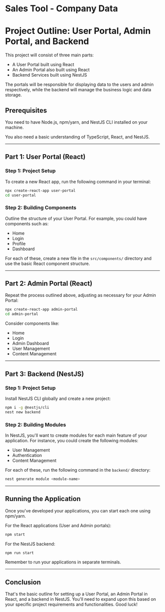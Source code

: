 # Sales Tool - Company Data

# Project Outline: User Portal, Admin Portal, and Backend

This project will consist of three main parts:

- A User Portal built using React
- An Admin Portal also built using React
- Backend Services built using NestJS

The portals will be responsible for displaying data to the users and admin respectively, while the backend will manage the business logic and data storage.

## Prerequisites

You need to have Node.js, npm/yarn, and NestJS CLI installed on your machine.

You also need a basic understanding of TypeScript, React, and NestJS.

---

## Part 1: User Portal (React)

### Step 1: Project Setup

To create a new React app, run the following command in your terminal:

```sh
npx create-react-app user-portal
cd user-portal
```

### Step 2: Building Components

Outline the structure of your User Portal. For example, you could have components such as:

- Home
- Login
- Profile
- Dashboard

For each of these, create a new file in the `src/components/` directory and use the basic React component structure.

---

## Part 2: Admin Portal (React)

Repeat the process outlined above, adjusting as necessary for your Admin Portal:

```sh
npx create-react-app admin-portal
cd admin-portal
```

Consider components like:

- Home
- Login
- Admin Dashboard
- User Management
- Content Management

---

## Part 3: Backend (NestJS)

### Step 1: Project Setup

Install NestJS CLI globally and create a new project:

```sh
npm i -g @nestjs/cli
nest new backend
```

### Step 2: Building Modules

In NestJS, you'll want to create modules for each main feature of your application. For instance, you could create the following modules:

- User Management
- Authentication
- Content Management

For each of these, run the following command in the `backend/` directory:

```sh
nest generate module <module-name>
```

---

## Running the Application

Once you've developed your applications, you can start each one using npm/yarn.

For the React applications (User and Admin portals):

```sh
npm start
```

For the NestJS backend:

```sh
npm run start
```

Remember to run your applications in separate terminals.

---

## Conclusion

That's the basic outline for setting up a User Portal, an Admin Portal in React, and a backend in NestJS. You'll need to expand upon this based on your specific project requirements and functionalities. Good luck!
